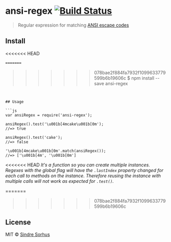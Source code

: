 # ansi-regex [![Build Status](https://travis-ci.org/sindresorhus/ansi-regex.svg?branch=master)](https://travis-ci.org/sindresorhus/ansi-regex)

> Regular expression for matching [ANSI escape codes](http://en.wikipedia.org/wiki/ANSI_escape_code)


## Install

<<<<<<< HEAD
```sh
=======
```
>>>>>>> 078bae2f884fa7932f1099633779599b6b19606c
$ npm install --save ansi-regex
```


## Usage

```js
var ansiRegex = require('ansi-regex');

ansiRegex().test('\u001b[4mcake\u001b[0m');
//=> true

ansiRegex().test('cake');
//=> false

'\u001b[4mcake\u001b[0m'.match(ansiRegex());
//=> ['\u001b[4m', '\u001b[0m']
```

<<<<<<< HEAD
*It's a function so you can create multiple instances. Regexes with the global flag will have the `.lastIndex` property changed for each call to methods on the instance. Therefore reusing the instance with multiple calls will not work as expected for `.test()`.*

=======
>>>>>>> 078bae2f884fa7932f1099633779599b6b19606c

## License

MIT © [Sindre Sorhus](http://sindresorhus.com)
